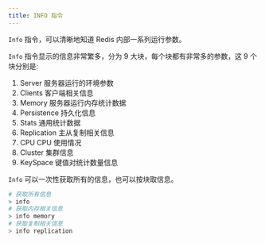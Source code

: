 ```yaml
---
title: INFO 指令
---
```


`Info` 指令，可以清晰地知道 Redis 内部一系列运行参数。

`Info` 指令显示的信息非常繁多，分为 9 大块，每个块都有非常多的参数，这 9 个块分别是:

1. Server 服务器运行的环境参数
2. Clients 客户端相关信息
3. Memory 服务器运行内存统计数据
4. Persistence 持久化信息
5. Stats 通用统计数据
6. Replication 主从复制相关信息
7. CPU CPU 使用情况
8. Cluster 集群信息
9. KeySpace 键值对统计数量信息

`Info` 可以一次性获取所有的信息，也可以按块取信息。

```sh
# 获取所有信息
> info
# 获取内存相关信息
> info memory
# 获取复制相关信息
> info replication
```
